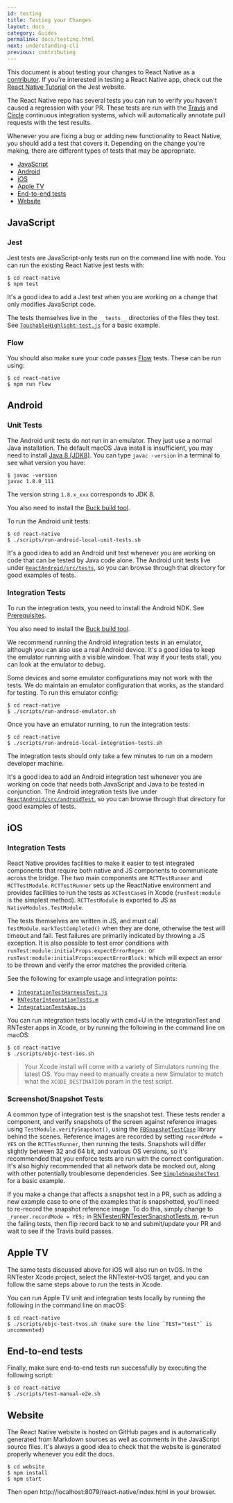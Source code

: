 ```yaml
---
id: testing
title: Testing your Changes
layout: docs
category: Guides
permalink: docs/testing.html
next: understanding-cli
previous: contributing
---
```


This document is about testing your changes to React Native as a [contributor](docs/contributing.html). If you're interested in testing a React Native app, check out the [React Native Tutorial](http://facebook.github.io/jest/docs/tutorial-react-native.html) on the Jest website.

The React Native repo has several tests you can run to verify you haven't caused a regression with your PR.  These tests are run with the [Travis](https://travis-ci.org/facebook/react-native/builds) and [Circle](https://circleci.com/gh/facebook/react-native) continuous integration systems, which will automatically annotate pull requests with the test results.

Whenever you are fixing a bug or adding new functionality to React Native, you should add a test that covers it. Depending on the change you're making, there are different types of tests that may be appropriate.

- [JavaScript](docs/testing.html#javascript)
- [Android](docs/testing.html#android)
- [iOS](docs/testing.html#ios)
- [Apple TV](docs/testing.html#apple-tv)
- [End-to-end tests](docs/testing.html#end-to-end-tests)
- [Website](docs/testing.html#website)

## JavaScript

### Jest

Jest tests are JavaScript-only tests run on the command line with node. You can run the existing React Native jest tests with:

    $ cd react-native
    $ npm test

It's a good idea to add a Jest test when you are working on a change that only modifies JavaScript code.

The tests themselves live in the `__tests__` directories of the files they test.  See [`TouchableHighlight-test.js`](https://github.com/facebook/react-native/blob/master/Libraries/Components/Touchable/__tests__/TouchableHighlight-test.js) for a basic example.

### Flow

You should also make sure your code passes [Flow](https://flowtype.org/) tests. These can be run using:

    $ cd react-native
    $ npm run flow

## Android

### Unit Tests

The Android unit tests do not run in an emulator. They just use a normal Java installation. The default macOS Java install is insufficient, you may need to install [Java 8 (JDK8)](http://www.oracle.com/technetwork/java/javase/downloads/jdk8-downloads-2133151.html). You can type `javac -version` in a terminal to see what version you have:

```
$ javac -version
javac 1.8.0_111
```

The version string `1.8.x_xxx` corresponds to JDK 8.

You also need to install the [Buck build tool](https://buckbuild.com/setup/install.html).

To run the Android unit tests:

    $ cd react-native
    $ ./scripts/run-android-local-unit-tests.sh

It's a good idea to add an Android unit test whenever you are working on code that can be tested by Java code alone. The Android unit tests live under [`ReactAndroid/src/tests`](https://github.com/facebook/react-native/tree/master/ReactAndroid/src/test/java/com/facebook/react), so you can browse through that directory for good examples of tests.

### Integration Tests

To run the integration tests, you need to install the Android NDK. See [Prerequisites](docs/android-building-from-source.html#prerequisites).

You also need to install the [Buck build tool](https://buckbuild.com/setup/install.html).

We recommend running the Android integration tests in an emulator, although you can also use a real Android device. It's a good idea to keep the emulator running with a visible window. That way if your tests stall, you can look at the emulator to debug.

Some devices and some emulator configurations may not work with the tests. We do maintain an emulator configuration that works, as the standard for testing. To run this emulator config:

    $ cd react-native
    $ ./scripts/run-android-emulator.sh

Once you have an emulator running, to run the integration tests:

    $ cd react-native
    $ ./scripts/run-android-local-integration-tests.sh

The integration tests should only take a few minutes to run on a modern developer machine.

It's a good idea to add an Android integration test whenever you are working on code that needs both JavaScript and Java to be tested in conjunction. The Android integration tests live under [`ReactAndroid/src/androidTest`](https://github.com/facebook/react-native/tree/master/ReactAndroid/src/androidTest/java/com/facebook/react/tests), so you can browse through that directory for good examples of tests.

## iOS

### Integration Tests

React Native provides facilities to make it easier to test integrated components that require both native and JS components to communicate across the bridge.  The two main components are `RCTTestRunner` and `RCTTestModule`.  `RCTTestRunner` sets up the ReactNative environment and provides facilities to run the tests as `XCTestCase`s in Xcode (`runTest:module` is the simplest method).  `RCTTestModule` is exported to JS as `NativeModules.TestModule`.  

The tests themselves are written in JS, and must call `TestModule.markTestCompleted()` when they are done, otherwise the test will timeout and fail.  Test failures are primarily indicated by throwing a JS exception.  It is also possible to test error conditions with `runTest:module:initialProps:expectErrorRegex:` or `runTest:module:initialProps:expectErrorBlock:` which will expect an error to be thrown and verify the error matches the provided criteria.  

See the following for example usage and integration points:

- [`IntegrationTestHarnessTest.js`](https://github.com/facebook/react-native/blob/master/IntegrationTests/IntegrationTestHarnessTest.js)
- [`RNTesterIntegrationTests.m`](https://github.com/facebook/react-native/blob/master/RNTester/RNTesterIntegrationTests/RNTesterIntegrationTests.m)
- [`IntegrationTestsApp.js`](https://github.com/facebook/react-native/blob/master/IntegrationTests/IntegrationTestsApp.js)

You can run integration tests locally with cmd+U in the IntegrationTest and RNTester apps in Xcode, or by running the following in the command line on macOS:

    $ cd react-native
    $ ./scripts/objc-test-ios.sh

> Your Xcode install will come with a variety of Simulators running the latest OS. You may need to manually create a new Simulator to match what the `XCODE_DESTINATION` param in the test script.

### Screenshot/Snapshot Tests

A common type of integration test is the snapshot test.  These tests render a component, and verify snapshots of the screen against reference images using `TestModule.verifySnapshot()`, using the [`FBSnapshotTestCase`](https://github.com/facebook/ios-snapshot-test-case) library behind the scenes.  Reference images are recorded by setting `recordMode = YES` on the `RCTTestRunner`, then running the tests.  Snapshots will differ slightly between 32 and 64 bit, and various OS versions, so it's recommended that you enforce tests are run with the correct configuration.  It's also highly recommended that all network data be mocked out, along with other potentially troublesome dependencies.  See [`SimpleSnapshotTest`](https://github.com/facebook/react-native/blob/master/IntegrationTests/SimpleSnapshotTest.js) for a basic example.

If you make a change that affects a snapshot test in a PR, such as adding a new example case to one of the examples that is snapshotted, you'll need to re-record the snapshot reference image.  To do this, simply change to `_runner.recordMode = YES;` in [RNTester/RNTesterSnapshotTests.m](https://github.com/facebook/react-native/blob/master/RNTester/RNTesterIntegrationTests/RNTesterSnapshotTests.m#L42), re-run the failing tests, then flip record back to `NO` and submit/update your PR and wait to see if the Travis build passes.

## Apple TV

The same tests discussed above for iOS will also run on tvOS.  In the RNTester Xcode project, select the RNTester-tvOS target, and you can follow the same steps above to run the tests in Xcode.

You can run Apple TV unit and integration tests locally by running the following in the command line on macOS:

    $ cd react-native
    $ ./scripts/objc-test-tvos.sh (make sure the line `TEST="test"` is uncommented)

## End-to-end tests

Finally, make sure end-to-end tests run successfully by executing the following script:

    $ cd react-native
    $ ./scripts/test-manual-e2e.sh

## Website

The React Native website is hosted on GitHub pages and is automatically generated from Markdown sources as well as comments in the JavaScript source files. It's always a good idea to check that the website is generated properly whenever you edit the docs.

    $ cd website
    $ npm install
    $ npm start

Then open http://localhost:8079/react-native/index.html in your browser.
